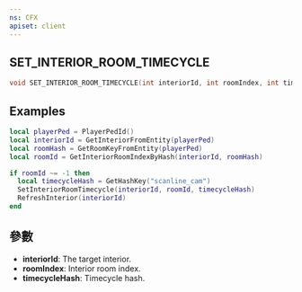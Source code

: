 ```yaml
---
ns: CFX
apiset: client
---
```

## SET_INTERIOR_ROOM_TIMECYCLE

```c
void SET_INTERIOR_ROOM_TIMECYCLE(int interiorId, int roomIndex, int timecycleHash);
```

## Examples

```lua
local playerPed = PlayerPedId()
local interiorId = GetInteriorFromEntity(playerPed)
local roomHash = GetRoomKeyFromEntity(playerPed)
local roomId = GetInteriorRoomIndexByHash(interiorId, roomHash)

if roomId ~= -1 then
  local timecycleHash = GetHashKey("scanline_cam")
  SetInteriorRoomTimecycle(interiorId, roomId, timecycleHash)
  RefreshInterior(interiorId)
end
```

## 參數
* **interiorId**: The target interior.
* **roomIndex**: Interior room index.
* **timecycleHash**: Timecycle hash.
